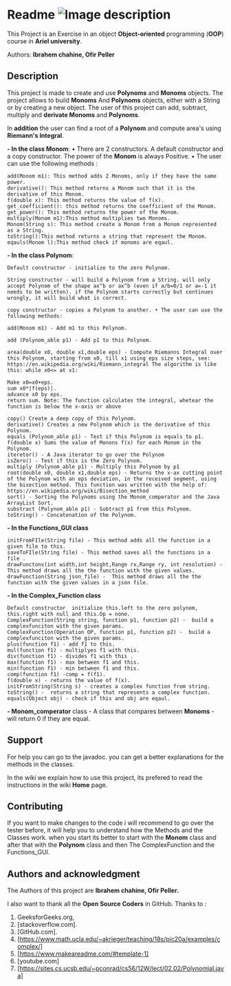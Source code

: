 # Readme  ![Image description](https://img.techpowerup.org/191212/math-png-icon-17-1148.png)

This Project is an Exercise in an object **Object-oriented** programming (**OOP**) course in **Ariel university**.

Authors: **Ibrahem chahine, Ofir Peller**

## Description

This project is made to create and use **Polynoms** and **Monoms** objects. 
The project allows to build **Monoms** And **Polynoms** objects, either with a String or by creating a new object.
The user of this project can add, subtract, multiply and **derivate Monoms** and **Polynoms**. 


In **addition** the user can find a root of a **Polynom** and compute area's using **Riemann's Integral**. 


**- In the class Monom**: 
• There are 2 constructors. A default constructor and a copy constructor. The power of the **Monom** is always Positive.
• The user can use the following methods : 
 ```
add(Monom m1): This method adds 2 Monoms, only if they have the same power.
derivative(): This method returns a Monom such that it is the derivative of this Monom.
f(double x): This method returns the value of f(x).
get_coefficient(): this method returns the coefficient of the Monom.
get_power(): This method returns the power of the Monom.
multiply(Monom m1):This method multiplies two Monoms.
Monom(String s): This method create a Monom from a Monom represented as a String. 
toString():This method returns a string that represent the Monom.
eqauls(Monom l):This method check if monoms are eqaul.
```
**- In the class Polynom**:
```
Default constructor - initialize to the zero Polynom.

String constructor - will build a Polynom from a String. will only accept Polynom of the shape ax^b or ax^b (even if a/b=0/1 or a=-1 it needs to be written). if the Polynom starts correctly but continues wrongly, it will build what is correct.

copy constructor - copies a Polynom to another. • The user can use the following methods:

add(Monom m1) - Add m1 to this Polynom.

add (Polynom_able p1) - Add p1 to this Polynom.

area(double x0, double x1,double eps) - Compute Riemanns Integral over this Polynom, starting from x0, till x1 using eps size steps, see: https://en.wikipedia.org/wiki/Riemann_integral The algorithm is like this: while x0<= at x1:

Make x0=x0+eps.
sum x0*|f(eps)|.
advance x0 by eps.
return sum. Note: The function calculates the integral, whetear the function is below the x-axis or above

copy() Create a deep copy of this Polynom.
derivative() Creates a new Polynom which is the derivative of this Polynom.
equals (Polynom_able p1) - Test if this Polynom is equals to p1.
f(double x) Sums the value of Monons f(x) for each Monom in the Polynom.
iteretor() - A Java iterator to go over the Polynom
isZero() - Test if this is the Zero Polynom.
multiply (Polynom_able p1) - Multiply this Polynom by p1
root(double x0, double x1,double eps) - Returns the x-ax cutting point of the Polynom with an eps deviation, in the received segment, using the bisection method. This function was written with the help of: https://en.wikipedia.org/wiki/Bisection_method
sort() - Sorting the Polynoms using the Monom_comperator and the Java ArrayList Sort.
substract (Polynom_able p1) - Subtract p1 from this Polynom.
toString() - Concatenation of the Polynom.
``` 
**- In the Functions_GUI class**
```
initFromFIle(String file) - This method adds all the function in a given file to this.
saveToFIle(String file) - This method saves all the functions in a file .
drawFunctons(int width,int height,Range rx,Range ry, int resolution) - This method draws all the the function with the given values.
drawFunction(String json_file) -  This method draws all the the function with the given values in a json file.
```


**- In the Complex_Function class**
```
Default constructor  initialize this.left to the zero polynom, this.right with null and this.Op = none.
ComplexFunction(String string, function p1, function p2) -  build a complexfunciton with the given params. 
ComplexFunction(Operation OP, function p1, function p2) -  build a complexfunciton with the given params. 
plus(function f1) - add f1 to this.
mul(function f1) - multiplyes f1 with this.
div(function f1) - divides f1 with this .
max(function f1) - max between f1 and this.
min(function f1) - min between f1 and this. 
comp(function f1) -comp = f(f1).
f(double x) - returns the value of f(x).
initFromString(String s) - creates a complex function from string.
toString() -  returns a string that represents a complex function.
equals(Object obj) - check if this and obj are eqaul.
```

**- Monom_comperator** class - A class that compares between **Monoms** - will return 0 if they are equal.

## Support

For help you can go to the javadoc. 
you can get a better explanations for the methods in the classes.

In the wiki we explain how to use this project, its prefered to read the instructions in the wiki **Home** page.
## Contributing

If you want to make changes to the code i will recommend to go over the tester before, it will help you to understand how
the Methods and the Classes work.
when you start its better to start with the **Monom** class and after that with the **Polynom** class and then The ComplexFunction and the Functions_GUI.

## Authors and acknowledgment
The Authors of this project are **Ibrahem chahine, Ofir Peller.**


I also want to thank all the **Open Source Coders** in GitHub.
Thanks to :
1. GeeksforGeeks.org, 
2. [stackoverflow.com].
3. [GitHub.com].
4. [https://www.math.ucla.edu/~akrieger/teaching/18s/pic20a/examples/complex/]
5. [https://www.makeareadme.com/#template-1]
6. [youtube.com]
7. [https://sites.cs.ucsb.edu/~pconrad/cs56/12W/lect/02.02/Polynomial.java]

